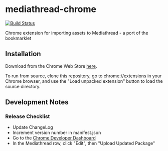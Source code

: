# mediathread-chrome

[![Build Status](https://travis-ci.org/ccnmtl/mediathread-chrome.svg?branch=master)](https://travis-ci.org/ccnmtl/mediathread-chrome)

Chrome extension for importing assets to Mediathread - a port of the
bookmarklet

## Installation
Download from the Chrome Web Store [here](https://chrome.google.com/webstore/detail/mediathread/gambcgmmppeklfmbahomokogelnaffbi).

To run from source, clone this repository, go to chrome://extensions
in your Chrome browser, and use the "Load unpacked extension" button
to load the source directory.

## Development Notes

### Release Checklist
* Update ChangeLog
* Increment version number in manifest.json
* Go to the [Chrome Developer Dashboard](https://chrome.google.com/webstore/developer/dashboard)
* In the Mediathread row, click "Edit", then "Upload Updated Package"
